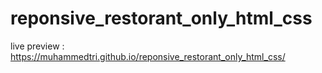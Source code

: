 # reponsive_restorant_only_html_css
live preview : https://muhammedtri.github.io/reponsive_restorant_only_html_css/
